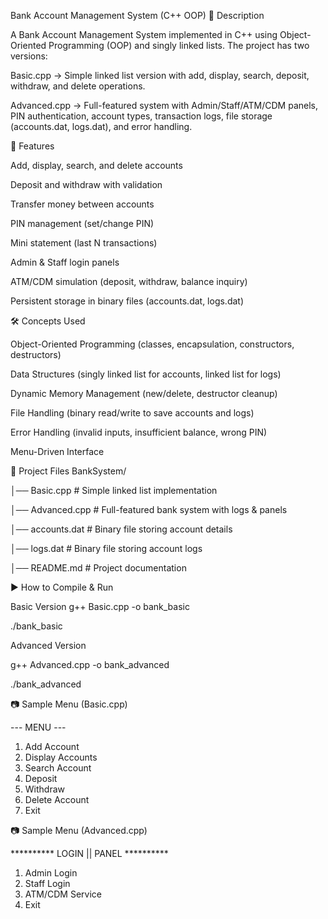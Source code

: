 Bank Account Management System (C++ OOP)
📌 Description

A Bank Account Management System implemented in C++ using Object-Oriented Programming (OOP) and singly linked lists.
The project has two versions:

Basic.cpp → Simple linked list version with add, display, search, deposit, withdraw, and delete operations.

Advanced.cpp → Full-featured system with Admin/Staff/ATM/CDM panels, PIN authentication, account types, transaction logs, file storage (accounts.dat, logs.dat), and error handling.

🚀 Features

Add, display, search, and delete accounts

Deposit and withdraw with validation

Transfer money between accounts

PIN management (set/change PIN)

Mini statement (last N transactions)

Admin & Staff login panels

ATM/CDM simulation (deposit, withdraw, balance inquiry)

Persistent storage in binary files (accounts.dat, logs.dat)

🛠️ Concepts Used

Object-Oriented Programming (classes, encapsulation, constructors, destructors)

Data Structures (singly linked list for accounts, linked list for logs)

Dynamic Memory Management (new/delete, destructor cleanup)

File Handling (binary read/write to save accounts and logs)

Error Handling (invalid inputs, insufficient balance, wrong PIN)

Menu-Driven Interface

📂 Project Files
BankSystem/

│── Basic.cpp       # Simple linked list implementation

│── Advanced.cpp    # Full-featured bank system with logs & panels

│── accounts.dat    # Binary file storing account details

│── logs.dat        # Binary file storing account logs

│── README.md       # Project documentation


▶️ How to Compile & Run

Basic Version
g++ Basic.cpp -o bank_basic

./bank_basic

Advanced Version

g++ Advanced.cpp -o bank_advanced

./bank_advanced

📷 Sample Menu (Basic.cpp)

--- MENU ---
1. Add Account
2. Display Accounts
3. Search Account
4. Deposit
5. Withdraw
6. Delete Account
7. Exit

📷 Sample Menu (Advanced.cpp)

********** LOGIN || PANEL **********
1. Admin Login
2. Staff Login
3. ATM/CDM Service
4. Exit
